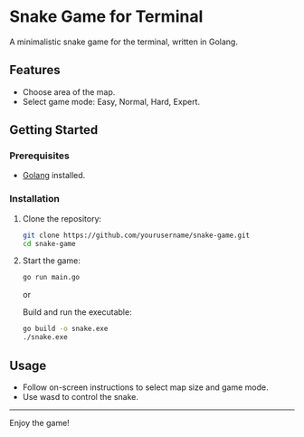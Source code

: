 # Snake Game for Terminal

A minimalistic snake game for the terminal, written in Golang.

## Features

- Choose area of the map.
- Select game mode: Easy, Normal, Hard, Expert.

## Getting Started

### Prerequisites

- [Golang](https://golang.org/dl/) installed.

### Installation

1. Clone the repository:
   ```sh
   git clone https://github.com/yourusername/snake-game.git
   cd snake-game
   ```

2. Start the game:
   ```sh
   go run main.go
   ```
   or

   Build and run the executable:
   ```sh
   go build -o snake.exe
   ./snake.exe
   ```

## Usage

- Follow on-screen instructions to select map size and game mode.
- Use wasd to control the snake.

---

Enjoy the game!
